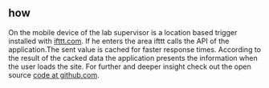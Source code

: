 ## how  
On the mobile device of the lab supervisor is a location based trigger installed with <a href="https://ifttt.com">ifttt.com</a>. If he enters the area ifttt calls the API of the application.The sent value is cached for faster response times. According to the result of the cacked data the application presents the information when the user loads the site. For further and deeper insight check out the open source <a href="https://github.com/FH-Potsdam/is-the-lab-open">code at github.com</a>.  
